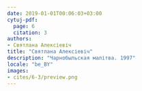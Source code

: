 ```yaml
---
date: 2019-01-01T00:06:03+03:00
cytuj-pdf:
  page: 6
  citation: 3
authors:
- Святлана Алексіевіч
title: "Святлана Алексіевіч"
description: "Чарнобыльская малітва. 1997"
locale: "be_BY"
images:
- cites/6-3/preview.png
---
```

